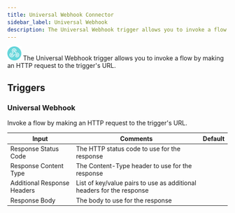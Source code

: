 ```yaml
---
title: Universal Webhook Connector
sidebar_label: Universal Webhook
description: The Universal Webhook trigger allows you to invoke a flow by making an HTTP request to the trigger's URL.
---
```


![Universal Webhook](./assets/webhook-triggers.png#connector-icon)
The Universal Webhook trigger allows you to invoke a flow by making an HTTP request to the trigger&#x27;s URL.

## Triggers

### Universal Webhook

Invoke a flow by making an HTTP request to the trigger's URL.

| Input                       | Comments                                                              | Default |
| --------------------------- | --------------------------------------------------------------------- | ------- |
| Response Status Code        | The HTTP status code to use for the response                          |         |
| Response Content Type       | The Content-Type header to use for the response                       |         |
| Additional Response Headers | List of key/value pairs to use as additional headers for the response |         |
| Response Body               | The body to use for the response                                      |         |
